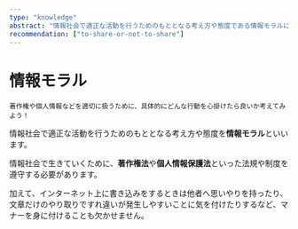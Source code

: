 ```yaml
---
type: "knowledge"
abstract: "情報社会で適正な活動を行うためのもととなる考え方や態度である情報モラルについて学びます。"
recommendation: ["to-share-or-not-to-share"]
---
```


# 情報モラル

```:dialog:right:teacher1:normal
著作権や個人情報などを適切に扱うために、具体的にどんな行動を心掛けたら良いか考えてみよう！
```

情報社会で適正な活動を行うためのもととなる考え方や態度を**情報モラル**といいます。

情報社会で生きていくために、**著作権法**や**個人情報保護法**といった法規や制度を遵守する必要があります。

加えて、インターネット上に書き込みをするときは他者へ思いやりを持ったり、文章だけのやり取りですれ違いが発生しやすいことに気を付けたりするなど、マナーを身に付けることも欠かせません。
